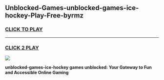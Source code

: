 
## Unblocked-Games-unblocked-games-ice-hockey-Play-Free-byrmz
<h3>
<a href="https://premium76.site?title=unblocked-games-ice-hockey&ref=18A">CLICK TO PLAY</a></h3>
<hr>

<h3>
<a href="https://premium76.site?title=unblocked-games-ice-hockey&ref=18A">CLICK 2 PLAY</a>
  
</h3>

<a href="https://premium76.site?title=unblocked-games-ice-hockey&ref=18A"><img src="https://clearcache.store/games.png"></a>


**unblocked-games-ice-hockey games unblocked: Your Gateway to Fun and Accessible Online Gaming**
